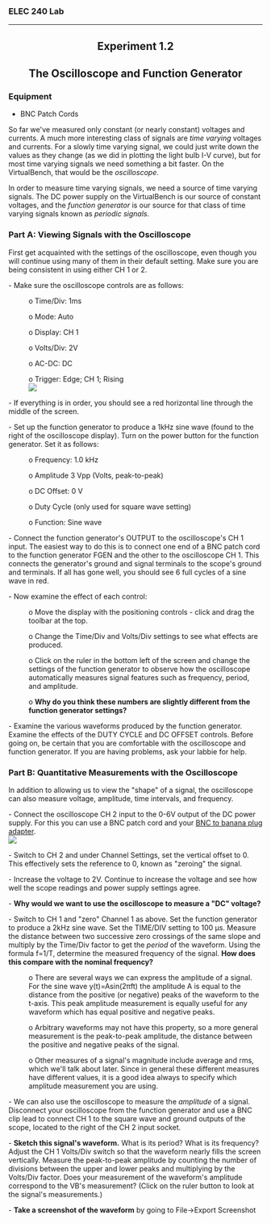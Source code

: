 
<h3>ELEC 240 Lab<hr></h3>


<center>
<h2>
Experiment 1.2
</h2>
<h2>
The Oscilloscope and Function Generator
</h2>
</center>
<h3>Equipment</h3>
<ul>
<li> BNC Patch Cords
</ul>
<p>
    So far we've measured only constant (or nearly constant) voltages and currents. A much more interesting class of signals are <em>time varying</em> voltages and currents. For a slowly time varying signal, we could just write down the values as they change (as we did in plotting the light bulb I-V curve), but
    for most time varying signals we need something a bit faster. On the VirtualBench, that would be the <em>oscilloscope</em>.
</p>
<p>
    In order to measure time varying signals, we need a source of time varying signals. The DC power supply on the VirtualBench is our source of constant voltages, and the <em>function generator</em> is our source for that class of time varying signals known as <em>periodic signals</em>.
</p>
<h3>
    Part A: Viewing Signals with the Oscilloscope
</h3>
<DL>
<p>
    First get acquainted with the settings of the oscilloscope, even though you will continue using many of them in their default setting. Make sure you are being consistent in using either CH 1 or 2.
</p>
<p>
    - Make sure the oscilloscope controls are as follows:
</p>
<DD><p>
    o Time/Div: 1ms
</p><DD>
<DD><p>
    o Mode: Auto
</p></DD>
<DD><p>
    o Display: CH 1
</p></DD>
<DD><p>
    o Volts/Div: 2V
</p></DD>
<DD><p>
    o AC-DC: DC
</p></DD>
<DD><p>
    o Trigger: Edge; CH 1; Rising
    <br/>
    <img src="../figs/vb_oscilloscope_labels.jpg"/>
</p></DD>
<p>
    - If everything is in order, you should see a red horizontal line through the middle of the screen.
</p>
<p>
    - Set up the function generator to produce a 1kHz sine wave (found to the right of the oscilloscope display). Turn on the power button for the function
    generator. Set it as follows:
</p>
<DD><p>
    o Frequency: 1.0 kHz
</p></DD>
<DD><p>
    o Amplitude 3 Vpp (Volts, peak-to-peak)
</p></DD>
<DD><p>
    o DC Offset: 0 V
</p></DD>
<DD><p>
    o Duty Cycle (only used for square wave setting)
</p></DD>
<DD><p>
    o Function: Sine wave
</p></DD>
<p>
    - Connect the function generator's OUTPUT to the oscilloscope's CH 1 input. The easiest way to do this is to connect one end of a BNC patch cord to the
    function generator FGEN and the other to the oscilloscope CH 1. This connects the generator's ground and signal terminals to the scope's ground and terminals. If all has gone well, you should see 6 full cycles of a sine wave in red.
</p>
<p>
    - Now examine the effect of each control:
</p>
<DD><p>
    o Move the display with the positioning controls - click and drag the toolbar at the top.
</p></DD>
<DD><p>
    o Change the Time/Div and Volts/Div settings to see what effects are produced.
</p></DD>
<DD><p>
    o Click on the ruler in the bottom left of the screen and change the settings of the function generator to observe how the oscilloscope automatically
    measures signal features such as frequency, period, and amplitude.
</p></DD>
<DD><p>
    o <strong>Why do you think these numbers are slightly different from the function generator settings?</strong>
</p></DD>
<p>
    - Examine the various waveforms produced by the function generator. Examine the effects of the DUTY CYCLE and DC OFFSET controls. Before going on, be certain that you are comfortable with the oscilloscope and function generator. If you are having problems, ask your labbie for help.
</p>
<h3>
    Part B: Quantitative Measurements with the Oscilloscope
</h3>
<p>
    In addition to allowing us to view the "shape" of a signal, the oscilloscope can also measure voltage, amplitude, time intervals, and frequency.
</p>
<p>
- Connect the oscilloscope CH 2 input to the 0-6V output of the DC power supply. For this you can use a BNC patch cord and your <a name="BNC"></a>    <a href=/misc_images/#banana-adapter>BNC to banana plug adapter</a>.
    <br/>
    <img src="../figs/dc_bnc.jpg"/>
</p>
<p>
    - Switch to CH 2 and under Channel Settings, set the vertical offset to 0. This effectively sets the reference to 0, known as "zeroing" the signal.
</p>
<p>
    - Increase the voltage to 2V. Continue to increase the voltage and see how well the scope readings and power supply settings agree.
</p>
<p>
    - <strong>Why would we want to use the oscilloscope to measure a "DC" voltage? </strong>
</p>
<p>
    - Switch to CH 1 and "zero" Channel 1 as above. Set the function generator to produce a 2kHz sine wave. Set the TIME/DIV setting to 100 &mu;s. Measure the distance between two successive zero crossings of the same slope and multiply by the Time/Div factor to get the <em>period</em> of the waveform. Using the formula f=1/T, determine the measured frequency of the signal. <strong>How does this compare with the nominal frequency? </strong>
</p>
<DD><p>
    o There are several ways we can express the amplitude of a signal. For the sine wave y(t)=Asin(2&pi;ft) the amplitude A is equal to the distance from the positive (or negative) peaks of the waveform to the t-axis. This peak amplitude measurement is equally useful for any waveform which has equal positive and
    negative peaks.
</p></DD>
<DD><p>
    o Arbitrary waveforms may not have this property, so a more general measurement is the peak-to-peak amplitude, the distance between the positive and negative peaks of the signal.
</p></DD>
<DD><p>
    o Other measures of a signal's magnitude include average and rms, which we'll talk about later. Since in general these different measures have different values, it is a good idea always to specify which amplitude measurement you are using.
</p></DD>
<p>
    - We can also use the oscilloscope to measure the <em>amplitude </em>of a signal. Disconnect your oscilloscope from the function generator and use a BNC clip lead to connect CH 1 to the square wave and ground outputs of the scope, located to the right of the CH 2 input socket.
</p>
<p>
    - <strong>Sketch this signal's waveform.</strong> What is its period? What is its frequency? Adjust the CH 1 Volts/Div switch so that the waveform nearly
    fills the screen vertically. Measure the peak-to-peak amplitude by counting the number of divisions between the upper and lower peaks and multiplying by the Volts/Div factor. Does your measurement of the waveform's amplitude correspond to the VB's measurement? (Click on the ruler button to look at the signal's measurements.)
</p>
<p>
    - <strong>Take a screenshot of the waveform</strong> by going to File-&gt;Export Screenshot
</p>
